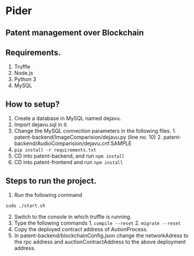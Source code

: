 # Pider
## Patent management over Blockchain


## Requirements.
1. Truffle
2. Node.js
3. Python 3
4. MySQL

## How to setup?
1. Create a database in MySQL named dejavu. 
2. Import dejavu.sql in it.
3. Change the MySQL connection parameters in the following files.
        1. patent-backend/ImageComparision/dejavu.py (line no. 10)
        2. patent-backend/AudioComparision/dejavu.cnf.SAMPLE
4. `pip install -r requirements.txt`
5. CD into patent-backend, and run `npm install`
6. CD into patent-frontend and run `npm install`



## Steps to run the project.

1. Run the following command

`sudo ./start.sh`

2. Switch to the console in which truffle is running.
3. Type the following commands
        1. `compile --reset`
        2. `migrate --reset`
4. Copy the deployed contract address of AutionProcess.
5. In patent-backend/blockchainConfig.json change the networkAdress to the rpc address and auctionContractAddress to the above deployment address.
